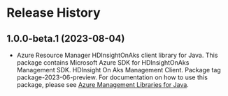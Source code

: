 # Release History

## 1.0.0-beta.1 (2023-08-04)

- Azure Resource Manager HDInsightOnAks client library for Java. This package contains Microsoft Azure SDK for HDInsightOnAks Management SDK. HDInsight On Aks Management Client. Package tag package-2023-06-preview. For documentation on how to use this package, please see [Azure Management Libraries for Java](https://aka.ms/azsdk/java/mgmt).
